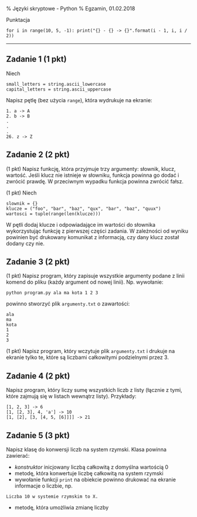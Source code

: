 % Języki skryptowe - Python
% Egzamin, 01.02.2018

Punktacja

```
for i in range(10, 5, -1): print("{} - {} -> {}".format(i - 1, i, i / 2))
```

---

## Zadanie 1 (1 pkt)

Niech

```
small_letters = string.ascii_lowercase
capital_letters = string.ascii_uppercase
```

Napisz pętlę (bez użycia `range`), która wydrukuje na ekranie:

```
1. a -> A
2. b -> B
.
.
.
26. z -> Z
```

## Zadanie 2 (2 pkt)

(1 pkt) Napisz funkcję, która przyjmuje trzy argumenty: słownik, klucz, wartość. Jeśli klucz nie istnieje w słowniku, funkcja powinna go dodać i zwrócić prawdę. W przeciwnym wypadku funkcja powinna zwrócić fałsz.

(1 pkt) Niech

```
slownik = {}
klucze = ("foo", "bar", "baz", "qux", "bar", "baz", "quux")
wartosci = tuple(range(len(klucze)))
```

W pętli dodaj klucze i odpowiadające im wartości do słownika wykorzystując funkcję z pierwszej części zadania. W zależności od wyniku powinien być drukowany komunikat z informacją, czy dany klucz został dodany czy nie.   

## Zadanie 3 (2 pkt)

(1 pkt) Napisz program, który zapisuje wszystkie argumenty podane z linii komend do pliku (każdy argument od nowej linii). Np. wywołanie:

```
python program.py ala ma kota 1 2 3
```

powinno stworzyć plik `argumenty.txt` o zawartości:

```
ala
ma
kota
1
2
3
```

(1 pkt) Napisz program, który wczytuje plik `argumenty.txt` i drukuje na ekranie tylko te, które są liczbami całkowitymi podzielnymi przez 3.

## Zadanie 4 (2 pkt)

Napisz program, który liczy sumę wszystkich liczb z listy (łącznie z tymi, które zajmują się w listach wewnątrz listy). Przykłady:

```
[1, 2, 3] -> 6
[1, [2, 3], 4, 'a'] -> 10
[1, [2], [3, [4, 5, [6]]]] -> 21
```

## Zadanie 5 (3 pkt)

Napisz klasę do konwersji liczb na system rzymski. Klasa powinna zawierać:

* *konstruktor* inicjowany liczbą całkowitą z domyślna wartością 0
* metodę, która konwertuje liczbę całkowitą na system rzymski
* wywołanie funkcji `print` na obiekcie powinno drukować na ekranie informacje o liczbie, np.

```
Liczba 10 w systemie rzymskim to X.
```

* metodę, która umożliwia zmianę liczby





